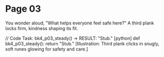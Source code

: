 # Page 03

You wonder aloud, "What helps everyone feel safe here?"
A third plank locks firm, kindness shaping its fit.

// Code Task: bk4_p03_steady() → RESULT: "Stub."
[python]
def bk4_p03_steady():
    return "Stub."
[Illustration: Third plank clicks in snugly, soft runes glowing for safety and care.]
